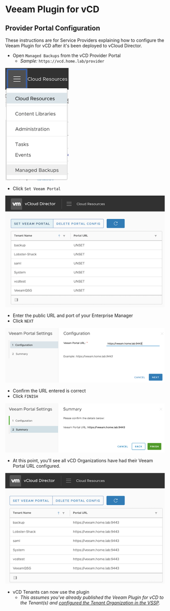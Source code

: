 # Veeam Plugin for vCD

## Provider Portal Configuration

These instructions are for Service Providers explaining how to configure the Veeam Plugin for vCD after it's been deployed to vCloud Director.

* Open `Managed Backups` from the vCD Provider Portal
  * *Sample:* `https://vcd.home.lab/provider`

![Veeam Plugin](images/veeam-plugin.png)

* Click `Set Veeam Portal`

![Set Veeam Portal](images/set-veeam-portal.png)

* Enter the public URL and port of your Enterprise Manager
* Click `NEXT`

![Veeam Portal Settings](images/veeam-portal-settings.png)

* Confirm the URL entered is correct
* Click `FINISH`

![Confirm Portal Settings](images/confirm-portal-settings.png)

* At this point, you'll see all vCD Organizations have had their Veeam Portal URL configured.

![Portal Config Correct](images/portal-config-correct.png)

* vCD Tenants can now use the plugin
  * _This assumes you've already published the Veeam Plugin for vCD to the Tenant(s) and [configured the Tenant Organization in the VSSP](https://helpcenter.veeam.com/docs/backup/em/em_configure_vcd_org.html?ver=95u4)._
